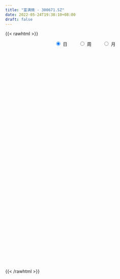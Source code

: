 ```yaml
---
title: "富满微 - 300671.SZ"
date: 2022-05-24T19:38:10+08:00
draft: false
---
```

{{< rawhtml >}}
    <div style="text-align: center">
        <label style="padding: 1rem;"><input style="margin-right: .5rem" type="radio" name="period" value="D" checked onclick="period_change(this)">日</label>
        <label style="padding: 1rem;"><input style="margin-right: .5rem" type="radio" name="period" value="W" onclick="period_change(this)">周</label>
        <label style="padding: 1rem;"><input style="margin-right: .5rem" type="radio" name="period" value="M" onclick="period_change(this)">月</label>
    </div>
    <div id="chart" style="height: 700px;"></div> 
    <script type="text/javascript">
        const D_v = [162748.54,88431.43,110756.0,66052.65,49906.07,65975.69,85973.98,77199.0,56308.37,51341.17,156625.68,136218.64,78855.13,96746.02,99029.55,114197.96,163174.78,166265.67,118913.48,104244.38,91544.54,114435.46,92104.24,80727.49,139254.72,115789.04,125839.35,94686.72,135607.52,100233.61,95203.35,126841.85,141600.35,81320.36,193167.61,193729.73,293311.76,203438.92,215231.44,190932.11,193001.51,172583.15,231920.98,209030.98,123288.06,137538.94,96238.38,135352.01,189319.02,186888.17,161465.94,181306.97,217729.41,183275.72,167452.44,138887.51,158639.95,196794.21,167782.68,117911.77,161853.89,128955.78,112784.44,96960.57,129554.92,167721.36,231979.27,144391.38,156775.24,118419.56,143128.3,132135.86,144312.37,144355.36,150798.26,124751.66,127889.87,93924.14,83189.98,97559.62,98177.81,112311.37,100460.16,69699.13,58964.08,108990.55,136144.99,104106.34,67839.4,81692.52,69201.54,95441.63,127263.15,79465.5,86245.49,106076.41,78129.83,63368.19,76520.55,75124.1,147361.01,83787.12,207642.85,147539.3,104545.5,91046.06,75659.99,70418.9,107757.43,98743.43,88401.65,104728.19,90067.8,86323.46,82925.56,114206.33,104291.77,90721.92,102540.96,83896.17,103866.27,145430.37,179968.42,110754.0,103083.67,100403.65,64615.49,64915.33,67749.99,221236.64,201891.32,132092.62,233283.12,206839.27,120357.33,119997.44,137397.45,119488.22,106177.37,118949.91,100239.25,169648.69,106204.18,92903.07,65429.94,84095.25,193108.16,148940.12,122222.18,78893.53,51127.26,57793.2,53221.96,80994.11,46140.18,46473.39,43429.25,57599.88,51274.82,61860.95,48489.5,53052.75,48872.88,38438.33,30503.47,39451.48,44750.15,59510.41,56298.5,60537.18,39291.35,34627.57,34729.02,141062.09,74405.17,48024.25,49932.02,42224.84,33310.12,30398.25,40541.54,49324.02,32176.31,29765.35,44802.52,45413.82,74443.41,51362.45,35915.44,44433.92,100423.18,103783.35,59523.0,39099.22,42470.68,32213.78,43347.01,153709.83,180314.26,188034.41,162205.79,153944.13,130248.9,123495.59,186761.34,234245.52,217889.8,187875.25,161452.77,173737.36,204865.73,157114.29,119845.56,102559.36,123463.31,120979.98,146389.22,76157.85,86630.47,79059.28,99778.37,92335.28,82335.42,70968.11,122846.83,137472.82,93151.48,90841.38,94908.96,70933.5,102925.52,101622.09,79658.63,103436.71,102698.61,82708.61,62858.81,54790.28,39577.5,82579.56,123184.33,79385.37,53184.12,48556.01,67120.02,55149.97,98908.92,66583.11,46878.46,79497.88]
const D_histogram = [0.0,0.0073390313,0.0957002778,0.1712695018,0.2261600529,0.2617547001,0.3977791931,0.3381976806,0.2542654571,0.1696570632,0.4253946273,0.7086453079,0.81654031,0.7782907266,0.7086603765,0.7547750449,1.296877104,1.6985604918,1.8711557588,1.7362408717,1.5610331279,1.4657529269,1.2607650699,0.9023512307,0.8722998346,0.7687636617,1.0376588384,0.9332124157,1.2567092762,1.4342169988,1.4980747898,2.2337946088,3.1491308547,4.8870600416,5.4441655873,6.1085210602,6.3861073776,5.9920307652,6.5949784848,6.2567043587,4.8597124959,3.7585695739,1.6399136634,0.4445924548,-0.3503074697,-1.160002018,-1.7194527939,-1.8348150046,-1.8364621125,-1.4804887103,-0.9424555001,-0.3495524577,-0.7161890476,-2.2460497247,-2.7163862507,-3.2250515108,-3.4142091912,-4.5928382783,-4.9747570055,-5.2905464183,-5.6249813823,-5.5616739898,-5.5492275613,-5.3652114585,-4.9919429306,-5.1636517617,-4.1079550519,-3.2855496138,-2.549901726,-2.1815434702,-1.7871461152,-1.671274665,-1.4591032548,-0.9065520159,-0.5032376398,-0.5989161534,-0.9614061146,-1.1629717975,-1.3538408217,-1.626384126,-1.7042961984,-1.2623225438,-0.7438919015,-0.5495509258,-0.4753807759,0.0439688388,-0.2539229302,-0.237366715,-0.1740190025,-0.3880395331,-0.4070646337,-0.0115748963,0.2624490666,0.444739495,0.1677612252,0.2973558261,0.1280319262,0.2241070692,0.268469167,0.0777318121,-0.7470411487,-0.9829661834,-1.5895295732,-1.9666799947,-2.0066686931,-1.8516354368,-1.6714468346,-1.4587913853,-1.1793642004,-0.752621309,-0.4954297473,-0.4659911015,-0.5612775829,-0.5491373826,-0.5130832216,-0.4219175466,-0.1532458356,0.1618941522,0.2282561621,0.2399890523,0.4760573192,0.8309782383,1.2175580063,1.3922569556,1.2999301318,1.0567919103,0.9477215013,0.8215788334,0.7577605674,1.2190004667,1.5465047019,1.6163305102,2.103150298,2.0666956447,2.0351442167,1.821801166,1.7829820874,1.5949754284,1.4722054487,1.0417695795,0.505692994,0.6068195345,0.6883862565,0.6625037001,0.5646536076,0.4657432896,0.5087762925,0.5965178489,0.3036332597,-0.0504239285,-0.2212075564,-0.4004026713,-0.4622445523,-0.7263958416,-0.9199675565,-0.8643278755,-0.8831776554,-0.7472419745,-0.6843621957,-0.748142806,-0.6928955194,-0.5567026382,-0.558163763,-0.5009652457,-0.5096885496,-0.3290059875,-0.1972352882,0.0505826975,0.2437969395,0.413800346,0.3877311407,0.2660537128,0.1808441274,-0.6241201405,-1.1218348116,-1.3976852973,-1.611917783,-1.5932973572,-1.4343702004,-1.2136233362,-0.9450659534,-0.6674005622,-0.4927874811,-0.370374283,-0.1247932152,0.0322353578,0.2652164581,0.4927802667,0.6145514756,0.6258537291,0.8843473939,1.0288534495,1.0990140115,1.0832082654,1.014432922,0.9035396544,0.7387308912,1.0206118359,1.5845116893,1.9154793296,2.2114746767,2.2065315662,2.1690165677,2.0213170887,1.9710649915,2.5109958306,2.5769686123,2.7724164746,3.001181556,2.5555294449,2.2286459748,1.3456167498,0.577787463,0.1565844305,-0.4296025215,-0.8105214974,-1.3377188747,-1.6425648032,-1.9574376956,-2.2812402766,-2.281503176,-2.49559864,-2.5932363511,-2.7542705621,-2.3742585736,-1.787701428,-1.3038524186,-1.0337684513,-1.0371056791,-1.0529260221,-1.3407373912,-1.9493627395,-2.4023552638,-2.2116550019,-2.2446788081,-1.9917992351,-1.7005401786,-1.4310795499,-1.1344532974,-0.7297413559,-0.1600495142,0.2263639449,0.4643661706,0.5632652474,0.7325203129,0.7936557433,0.9957993325,1.0871101964,1.1170050843,0.8668908988]
const D_fast = [0.0,0.0091737892,0.121460105,0.2398467046,0.3512772688,0.4523105911,0.6877798824,0.71274779,0.6923819308,0.6501878027,1.0122740236,1.4726860311,1.7847161108,1.941039209,2.048573953,2.2833823827,3.1497037178,3.9760272285,4.6164114352,4.915556766,5.1306073042,5.4017653349,5.5119687454,5.3791427139,5.5671662764,5.6558210189,6.1841309052,6.3129875865,6.950661766,7.4867237383,7.9251002267,9.219268698,10.9218876576,13.8815818549,15.7997287974,17.9912145353,19.8653276971,20.9692587761,23.2209511168,24.4468530804,24.2647893416,24.103288813,22.3946113184,21.3104382235,20.4279614316,19.3282663788,18.3389524044,17.7648864426,17.3041238065,17.2899750312,17.5923943664,18.0979092943,17.5522254425,15.4608523342,14.3114192455,12.9964911077,11.9537811296,9.6269424729,8.0013344943,6.3629084769,4.6222281673,3.2951170624,1.9202566006,0.7629698388,-0.1117473659,-1.5743691375,-1.5456611907,-1.544643156,-1.4464706997,-1.6234983115,-1.6758874853,-1.9778347013,-2.1304391048,-1.8045258699,-1.5270209038,-1.7724284557,-2.3752699456,-2.8675785779,-3.3969078074,-4.0760471433,-4.5800332652,-4.4536402466,-4.1211825796,-4.0642293354,-4.1089043795,-3.578562555,-3.9399350566,-3.9827205202,-3.9628775584,-4.2739079722,-4.3946992312,-4.0021032179,-3.6624669884,-3.3689916862,-3.6040296497,-3.4000960922,-3.5374120106,-3.3853101003,-3.2738307108,-3.4451351126,-4.4566683606,-4.9383349411,-5.9422807243,-6.8111011444,-7.352757016,-7.660632619,-7.8983057254,-8.0503481224,-8.0657619876,-7.8271744235,-7.6938402986,-7.7808994281,-8.0165053054,-8.1416494507,-8.2338660951,-8.2481798068,-8.0178195546,-7.6622060288,-7.5387799784,-7.4670498251,-7.1119672284,-6.5493017498,-5.8583324802,-5.335569292,-5.1029135828,-5.0818538268,-4.9539938604,-4.8747418199,-4.7491199441,-3.9831299281,-3.2689995175,-2.7950910816,-1.7824837193,-1.3022644614,-0.8250298353,-0.5829225945,-0.1759961511,0.0347410469,0.2800224294,0.110028955,-0.2996243819,-0.0467929579,0.2068703283,0.346613697,0.3899270064,0.4074525108,0.5776795868,0.8145506054,0.5975743311,0.2309111608,0.0048256438,-0.274470139,-0.4518731581,-0.8976234077,-1.3211870117,-1.4816292997,-1.7212734933,-1.7721483061,-1.8803590762,-2.1311753881,-2.2491519812,-2.2521347596,-2.3931368252,-2.4611796192,-2.5973250606,-2.4988939954,-2.4164321181,-2.155968458,-1.9018049811,-1.6283514881,-1.5574879082,-1.6126519079,-1.6526504615,-2.6136447645,-3.3918181385,-4.0170899485,-4.63430188,-5.0140057935,-5.2136711868,-5.2963301566,-5.2640392622,-5.1532240115,-5.1018078007,-5.0719881734,-4.8576054093,-4.6925179969,-4.393232782,-4.0424739068,-3.767064829,-3.5992991432,-3.1197186299,-2.717999212,-2.3730851471,-2.1180888268,-1.9332559397,-1.8182642937,-1.7983903342,-1.2613564304,-0.3013286548,0.508508818,1.3573728343,1.9040626153,2.4088017587,2.7664315519,3.2089457026,4.3766254993,5.086840434,5.975392415,6.9544528854,7.1476831356,7.3779611591,6.8313361216,6.2079537005,5.8258967757,5.1323091933,4.5487598431,3.6871327471,2.9716456178,2.1674133015,1.2733006514,0.702661958,-0.135333166,-0.881279965,-1.7308818164,-1.9444344713,-1.8048026828,-1.646916778,-1.6352749235,-1.8978885711,-2.1769404196,-2.7999361365,-3.8959021696,-4.9494835099,-5.3116969985,-5.9058905068,-6.1509607425,-6.2848367307,-6.3731459895,-6.3601330613,-6.1378564587,-5.6081769956,-5.1651725503,-4.8110787819,-4.5713633933,-4.2189782496,-3.9594288834,-3.5083354611,-3.145247048,-2.8361008891,-2.8694923499]
const D_slow = [0.0,0.0018347578,0.0257598273,0.0685772027,0.125117216,0.190555891,0.2900006893,0.3745501094,0.4381164737,0.4805307395,0.5868793963,0.7640407233,0.9681758008,1.1627484824,1.3399135765,1.5286073378,1.8528266138,2.2774667367,2.7452556764,3.1793158943,3.5695741763,3.936012408,4.2512036755,4.4767914832,4.6948664418,4.8870573572,5.1464720668,5.3797751708,5.6939524898,6.0525067395,6.4270254369,6.9854740892,7.7727568028,8.9945218132,10.3555632101,11.8826934751,13.4792203195,14.9772280108,16.625972632,18.1901487217,19.4050768457,20.3447192392,20.754697655,20.8658457687,20.7782689013,20.4882683968,20.0584051983,19.5997014472,19.140585919,18.7704637415,18.5348498664,18.447461752,18.2684144901,17.7069020589,17.0278054963,16.2215426186,15.3679903208,14.2197807512,12.9760914998,11.6534548952,10.2472095497,8.8567910522,7.4694841619,6.1281812973,4.8801955646,3.5892826242,2.5622938612,1.7409064578,1.1034310263,0.5580451587,0.1112586299,-0.3065600363,-0.67133585,-0.897973854,-1.0237832639,-1.1735123023,-1.4138638309,-1.7046067803,-2.0430669857,-2.4496630173,-2.8757370668,-3.1913177028,-3.3772906782,-3.5146784096,-3.6335236036,-3.6225313939,-3.6860121264,-3.7453538052,-3.7888585558,-3.8858684391,-3.9876345975,-3.9905283216,-3.924916055,-3.8137311812,-3.7717908749,-3.6974519184,-3.6654439368,-3.6094171695,-3.5422998778,-3.5228669247,-3.7096272119,-3.9553687578,-4.3527511511,-4.8444211497,-5.346088323,-5.8089971822,-6.2268588908,-6.5915567372,-6.8863977873,-7.0745531145,-7.1984105513,-7.3149083267,-7.4552277224,-7.5925120681,-7.7207828735,-7.8262622601,-7.864573719,-7.824100181,-7.7670361405,-7.7070388774,-7.5880245476,-7.380279988,-7.0758904865,-6.7278262476,-6.4028437146,-6.138645737,-5.9017153617,-5.6963206533,-5.5068805115,-5.2021303948,-4.8155042193,-4.4114215918,-3.8856340173,-3.3689601061,-2.8601740519,-2.4047237604,-1.9589782386,-1.5602343815,-1.1921830193,-0.9317406244,-0.8053173759,-0.6536124923,-0.4815159282,-0.3158900032,-0.1747266013,-0.0582907788,0.0689032943,0.2180327565,0.2939410714,0.2813350893,0.2260332002,0.1259325324,0.0103713943,-0.1712275661,-0.4012194552,-0.6173014241,-0.838095838,-1.0249063316,-1.1959968805,-1.383032582,-1.5562564619,-1.6954321214,-1.8349730622,-1.9602143736,-2.087636511,-2.1698880079,-2.2191968299,-2.2065511555,-2.1456019206,-2.0421518341,-1.9452190489,-1.8787056207,-1.8334945889,-1.989524624,-2.2699833269,-2.6194046512,-3.022384097,-3.4207084363,-3.7793009864,-4.0827068204,-4.3189733088,-4.4858234493,-4.6090203196,-4.7016138904,-4.7328121941,-4.7247533547,-4.6584492402,-4.5352541735,-4.3816163046,-4.2251528723,-4.0040660238,-3.7468526614,-3.4720991586,-3.2012970922,-2.9476888617,-2.7218039481,-2.5371212253,-2.2819682663,-1.885840344,-1.4069705116,-0.8541018425,-0.3024689509,0.239785191,0.7451144632,1.2378807111,1.8656296687,2.5098718218,3.2029759404,3.9532713294,4.5921536906,5.1493151843,5.4857193718,5.6301662375,5.6693123452,5.5619117148,5.3592813405,5.0248516218,4.614210421,4.1248509971,3.554540928,2.984165134,2.360265474,1.7119563862,1.0233887457,0.4298241023,-0.0171012547,-0.3430643594,-0.6015064722,-0.860782892,-1.1240143975,-1.4591987453,-1.9465394302,-2.5471282461,-3.1000419966,-3.6612116986,-4.1591615074,-4.5842965521,-4.9420664396,-5.2256797639,-5.4081151029,-5.4481274814,-5.3915364952,-5.2754449525,-5.1346286407,-4.9514985625,-4.7530846266,-4.5041347935,-4.2323572444,-3.9531059734,-3.7363832487]
const D_data = [['2021-05-13', 46.0022, 47.9266, 45.8412, 50.9858],['2021-05-14', 48.793, 48.0416, 47.0219, 49.4217],['2021-05-17', 48.4786, 49.3604, 48.4786, 51.2771],['2021-05-18', 49.2913, 49.759, 48.494, 50.9704],['2021-05-19', 50.4031, 50.0274, 49.1073, 50.5257],['2021-05-20', 49.759, 50.2497, 49.069, 51.5915],['2021-05-21', 51.0471, 52.2738, 50.7404, 53.3472],['2021-05-24', 53.2169, 50.3724, 49.069, 53.6769],['2021-05-25', 51.0241, 49.9737, 49.575, 51.5991],['2021-05-26', 50.5104, 49.7437, 48.2026, 50.5104],['2021-05-27', 49.8, 54.79, 49.75, 56.58],['2021-05-28', 54.06, 57.15, 53.08, 58.48],['2021-05-31', 57.14, 56.75, 56.16, 57.79],['2021-06-01', 56.81, 55.9, 55.08, 59.15],['2021-06-02', 54.99, 55.99, 53.05, 56.5],['2021-06-03', 55.98, 58.17, 54.35, 59.9],['2021-06-04', 58.28, 67.05, 58.12, 67.9],['2021-06-07', 70.0, 69.35, 68.16, 72.8],['2021-06-08', 69.39, 69.83, 67.1, 71.02],['2021-06-09', 69.78, 67.95, 66.7, 70.56],['2021-06-10', 68.01, 68.41, 66.89, 69.17],['2021-06-11', 69.07, 70.43, 67.48, 72.68],['2021-06-15', 71.8, 69.92, 69.0, 73.88],['2021-06-16', 69.34, 67.96, 67.08, 71.72],['2021-06-17', 66.67, 72.39, 66.67, 74.27],['2021-06-18', 71.94, 72.45, 68.77, 72.48],['2021-06-21', 70.91, 79.01, 70.91, 81.83],['2021-06-22', 79.21, 76.32, 75.55, 80.03],['2021-06-23', 76.6, 83.95, 75.6, 85.5],['2021-06-24', 82.5, 85.4, 80.41, 86.0],['2021-06-25', 85.4, 86.7, 83.01, 89.88],['2021-06-28', 86.0, 99.75, 85.6, 103.98],['2021-06-29', 100.0, 109.7, 98.51, 111.44],['2021-06-30', 123.0, 131.64, 118.5, 131.64],['2021-07-01', 138.0, 128.6, 115.0, 145.91],['2021-07-02', 130.58, 139.49, 125.5, 145.9],['2021-07-05', 145.41, 144.03, 127.96, 152.8],['2021-07-06', 140.74, 142.3, 136.55, 149.42],['2021-07-07', 138.33, 162.68, 135.0, 166.3],['2021-07-08', 160.51, 159.25, 157.6, 168.0],['2021-07-09', 159.29, 148.42, 143.95, 161.0],['2021-07-12', 150.6, 151.65, 143.01, 155.0],['2021-07-13', 148.0, 135.26, 133.12, 149.84],['2021-07-14', 137.9, 141.65, 135.5, 148.0],['2021-07-15', 138.01, 144.28, 136.66, 146.6],['2021-07-16', 142.46, 142.08, 140.0, 149.97],['2021-07-19', 137.06, 143.24, 136.44, 146.5],['2021-07-20', 142.66, 148.38, 139.5, 149.68],['2021-07-21', 148.0, 150.78, 146.33, 160.12],['2021-07-22', 149.0, 157.6, 143.99, 160.0],['2021-07-23', 155.1, 164.0, 153.1, 169.93],['2021-07-26', 161.01, 169.88, 157.03, 173.97],['2021-07-27', 168.81, 160.66, 157.5, 178.85],['2021-07-28', 155.0, 142.31, 136.0, 157.78],['2021-07-29', 147.5, 150.65, 145.05, 154.75],['2021-07-30', 151.64, 147.5, 146.5, 158.58],['2021-08-02', 144.01, 149.2, 136.88, 150.22],['2021-08-03', 149.0, 131.98, 129.4, 149.0],['2021-08-04', 132.02, 135.83, 132.02, 138.88],['2021-08-05', 134.1, 132.4, 132.25, 139.2],['2021-08-06', 134.51, 127.58, 123.55, 136.79],['2021-08-09', 125.99, 128.7, 123.05, 130.7],['2021-08-10', 129.02, 124.97, 121.0, 129.68],['2021-08-11', 124.28, 124.24, 120.86, 125.77],['2021-08-12', 124.25, 124.75, 123.63, 129.68],['2021-08-13', 118.41, 114.99, 114.0, 120.0],['2021-08-16', 116.3, 129.49, 115.6, 131.99],['2021-08-17', 132.02, 129.0, 126.93, 135.13],['2021-08-18', 130.31, 130.0, 125.84, 135.51],['2021-08-19', 128.17, 126.61, 122.59, 130.2],['2021-08-20', 126.95, 127.46, 126.32, 134.5],['2021-08-23', 126.02, 123.95, 123.58, 129.0],['2021-08-24', 123.16, 124.72, 120.22, 129.88],['2021-08-25', 125.14, 130.0, 125.14, 132.5],['2021-08-26', 132.01, 130.02, 126.12, 133.58],['2021-08-27', 127.72, 124.0, 123.29, 127.74],['2021-08-30', 124.02, 118.6, 117.1, 127.48],['2021-08-31', 116.88, 118.01, 115.1, 119.7],['2021-09-01', 119.91, 115.8, 113.2, 119.99],['2021-09-02', 116.0, 112.0, 111.41, 116.54],['2021-09-03', 111.04, 111.77, 108.6, 114.73],['2021-09-06', 111.0, 117.65, 109.01, 118.1],['2021-09-07', 117.0, 119.94, 114.88, 120.76],['2021-09-08', 121.0, 116.8, 116.68, 121.0],['2021-09-09', 116.1, 115.1, 113.7, 118.45],['2021-09-10', 115.02, 121.6, 113.61, 122.6],['2021-09-13', 120.65, 111.35, 109.76, 120.8],['2021-09-14', 111.34, 113.8, 111.01, 116.97],['2021-09-15', 113.01, 113.9, 111.74, 116.8],['2021-09-16', 114.91, 109.24, 108.5, 115.3],['2021-09-17', 110.0, 110.17, 106.18, 112.52],['2021-09-22', 108.9, 115.65, 108.0, 117.4],['2021-09-23', 116.75, 115.48, 113.81, 123.99],['2021-09-24', 115.55, 115.3, 111.5, 117.33],['2021-09-27', 116.23, 108.99, 108.85, 117.0],['2021-09-28', 109.28, 113.34, 109.0, 116.7],['2021-09-29', 112.0, 109.13, 108.58, 113.0],['2021-09-30', 109.25, 111.88, 108.06, 112.93],['2021-10-08', 113.88, 111.3, 110.03, 115.85],['2021-10-11', 111.0, 107.59, 105.51, 112.47],['2021-10-12', 106.22, 96.1, 94.34, 108.48],['2021-10-13', 95.5, 99.36, 93.69, 99.74],['2021-10-14', 87.88, 90.8, 84.68, 91.98],['2021-10-15', 89.51, 88.92, 88.5, 92.43],['2021-10-18', 88.01, 89.69, 86.6, 89.83],['2021-10-19', 90.98, 90.1, 87.88, 92.0],['2021-10-20', 90.6, 89.05, 88.95, 91.47],['2021-10-21', 90.2, 88.35, 88.12, 90.8],['2021-10-22', 90.26, 88.5, 88.35, 90.88],['2021-10-25', 89.81, 90.49, 87.5, 91.47],['2021-10-26', 90.0, 88.7, 88.5, 90.8],['2021-10-27', 85.19, 85.2, 84.0, 87.43],['2021-10-28', 85.19, 81.99, 81.5, 86.33],['2021-10-29', 82.62, 81.59, 81.1, 84.39],['2021-11-01', 81.61, 80.5, 79.44, 82.25],['2021-11-02', 81.0, 80.05, 78.9, 84.23],['2021-11-03', 81.07, 81.9, 80.25, 83.49],['2021-11-04', 83.25, 82.95, 82.02, 83.89],['2021-11-05', 84.38, 79.91, 79.85, 84.8],['2021-11-08', 77.93, 78.52, 76.7, 78.91],['2021-11-09', 78.37, 81.2, 77.52, 82.41],['2021-11-10', 80.68, 83.75, 80.49, 85.62],['2021-11-11', 83.27, 85.95, 81.91, 87.61],['2021-11-12', 85.0, 84.88, 84.29, 86.77],['2021-11-15', 84.84, 81.9, 81.88, 85.59],['2021-11-16', 81.99, 79.15, 79.02, 82.8],['2021-11-17', 79.81, 79.82, 78.78, 80.3],['2021-11-18', 79.81, 78.85, 78.08, 80.56],['2021-11-19', 79.36, 78.95, 77.51, 79.66],['2021-11-22', 78.98, 86.64, 78.6, 86.99],['2021-11-23', 86.0, 87.5, 85.3, 90.99],['2021-11-24', 87.21, 85.96, 85.65, 89.79],['2021-11-25', 85.95, 93.6, 85.25, 94.95],['2021-11-26', 91.58, 89.42, 88.58, 93.22],['2021-11-29', 86.8, 90.5, 86.57, 91.7],['2021-11-30', 91.43, 88.73, 88.19, 91.99],['2021-12-01', 87.76, 91.37, 87.51, 93.36],['2021-12-02', 90.7, 89.99, 89.68, 93.48],['2021-12-03', 90.3, 91.0, 89.11, 91.88],['2021-12-06', 91.3, 86.5, 86.03, 91.48],['2021-12-07', 86.5, 83.05, 81.91, 87.32],['2021-12-08', 83.55, 90.2, 83.55, 90.35],['2021-12-09', 90.0, 90.89, 89.22, 91.84],['2021-12-10', 90.75, 90.18, 87.8, 91.19],['2021-12-13', 90.18, 89.4, 88.7, 90.48],['2021-12-14', 89.5, 89.25, 87.58, 90.69],['2021-12-15', 90.58, 91.27, 90.52, 96.86],['2021-12-16', 91.0, 92.65, 90.89, 95.4],['2021-12-17', 92.0, 87.72, 87.41, 92.44],['2021-12-20', 86.82, 85.34, 83.83, 87.81],['2021-12-21', 85.02, 86.14, 84.21, 86.41],['2021-12-22', 86.88, 84.86, 84.81, 87.5],['2021-12-23', 85.0, 85.34, 83.11, 85.72],['2021-12-24', 85.34, 81.43, 81.2, 86.48],['2021-12-27', 80.09, 80.37, 79.9, 82.2],['2021-12-28', 81.38, 82.33, 80.4, 82.55],['2021-12-29', 82.11, 80.69, 80.51, 82.29],['2021-12-30', 80.8, 82.16, 80.8, 83.44],['2021-12-31', 82.82, 81.05, 80.78, 82.82],['2022-01-04', 81.05, 78.7, 78.51, 81.67],['2022-01-05', 78.3, 79.38, 77.18, 80.0],['2022-01-06', 78.56, 80.18, 77.6, 80.8],['2022-01-07', 79.81, 78.12, 77.8, 80.6],['2022-01-10', 77.8, 78.31, 76.25, 78.99],['2022-01-11', 78.06, 76.92, 76.82, 78.7],['2022-01-12', 77.7, 79.12, 77.61, 79.6],['2022-01-13', 79.42, 78.83, 77.96, 81.0],['2022-01-14', 78.22, 80.94, 78.21, 81.92],['2022-01-17', 80.18, 81.26, 79.48, 81.8],['2022-01-18', 81.0, 81.92, 80.38, 83.44],['2022-01-19', 81.12, 79.89, 79.5, 81.15],['2022-01-20', 79.43, 78.28, 77.91, 80.59],['2022-01-21', 77.91, 78.09, 77.01, 79.39],['2022-01-24', 77.0, 66.2, 62.53, 79.61],['2022-01-25', 66.46, 65.51, 65.5, 67.53],['2022-01-26', 65.57, 64.83, 64.81, 66.81],['2022-01-27', 65.0, 62.66, 62.66, 65.49],['2022-01-28', 63.21, 63.3, 62.03, 64.86],['2022-02-07', 64.5, 63.81, 63.38, 66.0],['2022-02-08', 63.12, 63.99, 62.34, 64.11],['2022-02-09', 63.99, 64.45, 62.58, 64.55],['2022-02-10', 64.98, 64.77, 63.5, 65.75],['2022-02-11', 63.99, 63.59, 63.52, 64.6],['2022-02-14', 63.09, 62.73, 62.22, 64.41],['2022-02-15', 63.3, 64.4, 62.89, 64.46],['2022-02-16', 65.95, 63.67, 63.35, 65.95],['2022-02-17', 63.32, 65.13, 63.11, 67.66],['2022-02-18', 64.85, 65.96, 64.71, 66.66],['2022-02-21', 65.51, 65.39, 64.87, 66.12],['2022-02-22', 64.71, 64.25, 63.12, 65.49],['2022-02-23', 64.64, 68.1, 64.4, 68.71],['2022-02-24', 67.44, 67.98, 66.28, 69.51],['2022-02-25', 69.18, 67.97, 67.78, 69.8],['2022-02-28', 67.2, 67.44, 67.02, 68.38],['2022-03-01', 67.8, 66.95, 66.4, 68.05],['2022-03-02', 66.3, 66.3, 65.5, 66.65],['2022-03-03', 66.78, 65.16, 65.16, 67.48],['2022-03-04', 65.27, 71.44, 64.86, 74.8],['2022-03-07', 71.29, 78.02, 71.0, 78.31],['2022-03-08', 78.1, 78.7, 76.78, 83.1],['2022-03-09', 78.46, 81.46, 76.96, 82.19],['2022-03-10', 83.5, 80.17, 79.0, 84.49],['2022-03-11', 79.55, 81.4, 79.01, 84.27],['2022-03-14', 79.49, 81.27, 76.6, 83.92],['2022-03-15', 80.5, 83.7, 78.11, 86.88],['2022-03-16', 85.86, 94.45, 82.96, 96.06],['2022-03-17', 94.03, 92.51, 91.48, 98.0],['2022-03-18', 91.0, 97.4, 90.6, 98.66],['2022-03-21', 97.81, 101.8, 94.57, 103.88],['2022-03-22', 100.81, 95.6, 95.6, 105.57],['2022-03-23', 95.0, 97.61, 91.12, 98.03],['2022-03-24', 96.12, 89.55, 89.18, 97.54],['2022-03-25', 89.87, 88.08, 87.8, 91.48],['2022-03-28', 86.87, 90.3, 86.2, 90.68],['2022-03-29', 89.54, 86.19, 85.26, 91.47],['2022-03-30', 87.02, 86.42, 86.09, 89.5],['2022-03-31', 85.36, 82.0, 81.58, 85.87],['2022-04-01', 81.98, 82.02, 81.39, 83.98],['2022-04-06', 82.02, 79.39, 78.45, 82.66],['2022-04-07', 78.99, 76.39, 76.32, 79.66],['2022-04-08', 77.0, 78.2, 76.01, 80.15],['2022-04-11', 76.64, 73.4, 73.09, 78.19],['2022-04-12', 73.29, 72.26, 70.5, 73.92],['2022-04-13', 72.0, 68.81, 68.8, 72.0],['2022-04-14', 69.6, 74.23, 68.6, 75.53],['2022-04-15', 72.0, 77.8, 71.9, 78.85],['2022-04-18', 76.5, 78.15, 76.25, 79.5],['2022-04-19', 76.0, 76.51, 74.69, 77.6],['2022-04-20', 75.73, 72.87, 72.8, 77.46],['2022-04-21', 72.32, 71.68, 71.12, 75.6],['2022-04-22', 71.16, 66.3, 66.05, 72.16],['2022-04-25', 63.7, 58.28, 58.12, 64.87],['2022-04-26', 58.98, 55.28, 54.85, 59.6],['2022-04-27', 53.16, 60.38, 53.16, 60.83],['2022-04-28', 57.95, 55.73, 55.22, 57.96],['2022-04-29', 57.41, 57.65, 55.66, 58.15],['2022-05-05', 57.6, 57.5, 56.8, 58.8],['2022-05-06', 55.25, 56.81, 55.25, 58.38],['2022-05-09', 56.43, 56.93, 56.23, 58.09],['2022-05-10', 55.51, 58.68, 55.51, 59.57],['2022-05-11', 58.5, 62.26, 58.2, 65.0],['2022-05-12', 61.01, 61.81, 61.01, 63.2],['2022-05-13', 62.35, 61.16, 60.9, 62.66],['2022-05-16', 62.0, 60.0, 59.6, 62.26],['2022-05-17', 60.98, 61.41, 59.6, 61.9],['2022-05-18', 61.01, 60.6, 60.5, 62.36],['2022-05-19', 59.24, 63.14, 59.04, 64.11],['2022-05-20', 63.15, 62.76, 61.7, 63.48],['2022-05-23', 62.76, 62.62, 61.77, 63.3],['2022-05-24', 62.31, 58.76, 58.7, 63.08]]
const W_v = [1412.41,527997.89,466275.91,388621.21,213787.06,240234.08,556957.21,475158.7899999999,538322.41,252420.05,458466.8,331428.29,274339.94,143237.36,154366.43,308470.4,320884.53,325984.85,265731.29,180028.63,162343.84,147575.19,91078.39,103743.36,74491.69,63268.35,54301.87,54585.3,42351.74,63800.94,30003.89,16345.45,135131.16,97824.51,86050.36,73889.84,126898.54,98771.15,267424.36,216960.23,212507.09,78104.95,94459.34,71636.34,103294.99,74069.21,63252.96,117468.67,197923.33,184760.99,257500.49,308569.55,231015.46,313343.29,133071.67,124582.43,104135.7,87126.17,69085.95,90587.64,67382.38,75976.18,76104.74,135443.09,259014.87,243842.7,209114.6,199412.57,225865.73,147088.01,121421.3,124196.93,80418.05,69250.67,115804.13,48154.04,124703.05,80377.97,141515.3,114410.9,193802.54,329431.22,257037.34,450931.97,311098.67,152758.17,154394.85,175845.37,118341.67,82177.94,131131.93,36596.92,111862.64,76889.37,366022.84,877373.27,548701.38,700699.2500000001,436815.77,473972.0,346234.92,265143.76,512418.71,558535.96,710667.77,420667.5499999999,257724.78,532589.77,358111.76,540806.3099999999,384320.71,385143.85,328188.4,20653.4,104021.02,115283.34,101176.9,128539.04,85888.72,138225.31,103219.34,98763.76,158169.2,217993.35,275262.73,244683.72,146271.44,355809.77,567885.08,546312.26,657556.22,683510.98,911197.77,657335.08,428022.84,325541.84,356181.17,263384.92,316080.62,423556.16,366714.0000000001,261206.44,188996.42,255037.95,310378.22,602900.9300000001,393135.02,544784.91,279883.61,311106.0,293603.77,643503.54,656992.3199999999,579852.6,386572.36,335849.24,381735.23,534069.34,475229.1100000001,436388.1200000001,437525.09,399984.15,224291.99,194492.06,91693.79,34269.8,317126.71,310553.18,290644.1,459526.84,739639.9199999999,520555.84,408283.27,408026.13,276279.39,227068.96,292284.78,276589.11,364267.86,368243.46,555231.72,414173.15,290011.71,110108.27,97825.94,186751.1,169023.99,176489.02,197021.96,127369.94,295530.44,430452.87,424922.36,359652.22,415475.6899999999,194865.78,484864.38,378664.39,477692.86,552003.4400000001,595403.53,427875.49,551570.5499999999,736659.8999999999,1095915.7400000002,874362.1099999999,769263.52,888652.05,802982.5,635977.0700000001,794693.75,696353.51,500741.42,450425.29,458984.79,302170.28,333819.92,76520.55,661454.3799999999,449427.8799999999,468264.53,494686.54,623915.23,400768.13,995342.9700000001,603417.8100000001,587945.1,613795.6499999999,322030.06,244917.52,212276.08,212653.84,225483.62,355648.37,185750.24,245787.55,344078.89,310840.52,814747.4900000001,950267.5,817015.71,569549.72,265468.12,505958.46,452760.84,470124.65,117649.09,377910.88,336318.03,126376.34]
const W_histogram = [0.0,0.0433385755,0.2215557435,0.1924290079,0.1088683406,0.1131100568,0.331614533,0.4481854286,0.5929832172,0.6084870188,0.7864438782,0.8181405423,0.7546442319,0.5820627999,0.5389548761,0.506388131,0.5739382431,0.6382339846,0.5453805799,0.4118284458,0.2623203461,0.1624771475,-0.0069214602,-0.1005772714,-0.2377359205,-0.412598263,-0.587009514,-0.6996285861,-0.921198276,-1.039367211,-1.09779447,-1.040517154,-0.7589656566,-0.4704500999,-0.2807495662,-0.2395210417,0.0418457447,0.2579260131,0.4634563906,0.6190880214,0.6657300891,0.6082841168,0.4627614773,0.2965727996,0.1572673272,-0.1434812451,-0.2458803108,-0.2595491815,-0.3743400194,-0.2926745877,-0.2050070049,-0.0604549909,0.0721826691,0.0307291698,-0.0321077312,-0.0345254391,-0.1632688204,-0.2520249505,-0.3550162716,-0.4851831159,-0.6543011815,-0.7034146185,-0.7812599153,-0.9221469435,-0.8846123821,-0.8673133657,-0.7515358055,-0.6928854215,-0.5267023807,-0.4899908543,-0.4794542355,-0.4201996397,-0.3726802289,-0.3165441618,-0.2670118666,-0.1844673052,-0.1051958706,-0.0499904349,0.0029989683,-0.062674111,0.0386603818,0.1869157376,0.2942367306,0.5266723236,0.579497259,0.6188935868,0.6082343562,0.6187061784,0.5372192118,0.4784566079,0.3894423413,0.2994322424,0.2182138155,0.1707337815,0.3079716164,0.7179765673,0.4958886783,0.3045139557,0.2317553595,0.1387773378,0.0513792026,-0.061816661,0.0106087774,0.0272381226,0.0906566676,-0.0173131711,-0.0826701004,0.0011951459,0.0337664947,0.122922392,0.2230176462,0.2586477486,0.1491536189,0.0524477456,0.0098058219,-0.0622967411,-0.1186104039,-0.1755071501,-0.2205798863,-0.2353117551,-0.2478230353,-0.260663787,-0.1745794188,-0.070236254,0.0304517825,0.0961042934,0.1596214616,0.2009780928,0.1441131213,0.3630098373,0.6543715784,0.9885809328,1.3088326747,1.1024615878,0.959394878,0.6866439362,0.352681516,-0.0078388583,-0.2638268791,-0.3194175244,-0.304964453,-0.4296690662,-0.443257299,-0.3492672042,-0.2736922999,-0.226699294,-0.3683717283,-0.2510997941,-0.2868280956,-0.2794149401,-0.1987199315,-0.0856537678,0.2342591188,0.4042565485,0.339815806,0.4955574541,0.6904752665,1.2744188571,1.5108884138,1.8762955259,2.1875268399,1.9238717916,1.5950690388,1.2869864581,0.8715310233,0.6311967489,0.2847601625,-0.3949560922,-0.8316188513,-0.8249836648,-0.5497250952,-0.4563983583,-0.5426093322,-0.6798120069,-0.9346708506,-1.0902308278,-1.1538247681,-1.1078256702,-1.1353993771,-1.1228630593,-0.8714098536,-1.2471517926,-1.6147548106,-1.667094404,-1.4932661415,-1.3115860807,-1.0796546485,-0.9365073557,-0.8548627836,-0.7304271245,-0.2919293436,0.3186572437,0.7822286129,1.4837679476,1.7805583773,1.5946194915,2.0159499234,2.4369779336,2.8712896177,3.6052228446,4.0641708572,4.2306495615,4.9759346028,8.4931267716,10.7449193127,11.0865556252,11.991252556,10.722234132,7.9146025274,4.739523173,3.0890459171,1.4570245202,-0.6408776089,-1.5115309055,-2.9206457732,-3.5299125368,-4.1435068748,-4.536961968,-6.1526968983,-7.0343745179,-7.8078841143,-8.1214853089,-7.6874873623,-7.4857508437,-6.3764954232,-5.3093794471,-4.4656768845,-3.9007165916,-3.7756138356,-3.5469955745,-3.4201310697,-2.9889475575,-2.7446598771,-3.3860481181,-3.5788503778,-3.3394829573,-2.8571509913,-2.1481323796,-0.9151262308,0.9692133823,1.5449437149,1.4748067121,1.1431194575,0.880536176,-0.0353520129,-1.1307457725,-1.7802346426,-1.7809204966,-1.5463527335,-1.5304834572]
const W_fast = [0.0,0.0541732194,0.2877793232,0.3067598396,0.2504162575,0.2829354879,0.5843435973,0.81296085,1.1060044429,1.2736299992,1.6481978283,1.8844296279,2.0095943754,1.9825286434,2.0741594387,2.1681897263,2.3792243991,2.6030786368,2.6465703771,2.6159753545,2.5320473413,2.4728234296,2.3016944568,2.1828943277,1.9863016986,1.7082897903,1.3871261608,1.0995999422,0.6477306832,0.2697199455,-0.063155931,-0.2660079034,-0.1741978203,-0.0032947885,0.1162183537,0.0975666177,0.3893948403,0.669956612,0.9913510871,1.3017547233,1.5148293132,1.6094543701,1.5796221,1.4875766222,1.3875879815,1.050969098,0.8870999546,0.8085437885,0.6001679458,0.6086647306,0.6450805622,0.7745188284,0.9252021557,0.8914309489,0.820567115,0.8095180473,0.639957461,0.4881950932,0.2964497043,0.044987081,-0.2877062801,-0.5126733717,-0.7858336473,-1.1572574113,-1.3408759454,-1.5404052705,-1.6125116617,-1.727082633,-1.6925751874,-1.7783613745,-1.8876883146,-1.9334836288,-1.9791342752,-2.0021342485,-2.01935492,-1.9829271849,-1.9299547179,-1.8872468909,-1.8335077456,-1.9148493527,-1.8038497644,-1.6088654743,-1.4279852986,-1.0638816247,-0.8661823746,-0.6720626501,-0.5306632916,-0.3655149248,-0.3126970884,-0.2518455404,-0.2434992216,-0.25865126,-0.285316233,-0.2901128217,-0.0758820826,0.5136170101,0.4155012907,0.300255057,0.2854353006,0.2271516135,0.1525982789,0.0239482501,0.0990258827,0.1224647587,0.2085474705,0.0962493391,0.0102248847,0.0943889174,0.1354018899,0.2552883853,0.411138051,0.5114300906,0.4392243655,0.3556304287,0.3154399604,0.2277632122,0.1417969484,0.0410234147,-0.0591942931,-0.1327541008,-0.2072211398,-0.2852278382,-0.2427883246,-0.1560042234,-0.0477032413,0.041975343,0.1453978765,0.236999031,0.2161623397,0.5258115151,0.9807661508,1.5621207384,2.209580649,2.278824959,2.3756069688,2.274517011,2.0287249698,1.666244881,1.3443001403,1.208855114,1.1470670721,0.9149451924,0.7905426348,0.7972159286,0.8043677579,0.7946859403,0.560920574,0.6154175596,0.5079822342,0.4455416547,0.4765566804,0.5682094022,0.9466870685,1.2177486354,1.2382618443,1.517892856,1.885429485,2.7879777899,3.40216945,4.2366504435,5.0947634676,5.3120763672,5.382040874,5.3957049079,5.198132229,5.1155971417,4.8403505959,4.0618953183,3.4173278464,3.2177171166,3.3555444124,3.3347715597,3.1129082528,2.8057525764,2.3172260199,1.8891083359,1.5370582035,1.3061008838,0.9946773327,0.7264978857,0.760098628,0.0725687408,-0.6987229798,-1.1678361742,-1.3673244471,-1.5135409065,-1.5515231364,-1.6425026825,-1.7745738063,-1.8327449283,-1.4672294834,-0.7769785851,-0.1178500627,0.9546312589,1.6965612829,1.90927727,2.8345951828,3.8648676764,5.0170017649,6.652240703,8.1272314299,9.3513725245,11.3406412165,16.9811150782,21.9191374475,25.0324126663,28.9349227361,30.3464628451,29.5174818724,27.5272833112,26.6490675346,25.3813022677,23.1231807364,21.8746447135,19.7353684025,18.2436235047,16.5941524479,15.0664568627,11.9125477078,9.2722764587,6.5467958339,4.202823312,2.7149494181,1.0452482257,0.5603797905,0.3001509048,0.0274342462,-0.3827846088,-1.2015853116,-1.8597159442,-2.5878842068,-2.903937584,-3.3458148729,-4.8337151434,-5.9212299975,-6.5167333164,-6.7486890981,-6.5767035813,-5.5724789903,-3.4458360317,-2.4838697702,-2.1853050951,-2.2312124853,-2.2736617228,-3.1983879149,-4.5764681176,-5.6710156484,-6.1169316266,-6.2689520468,-6.6357036348]
const W_slow = [0.0,0.0108346439,0.0662235797,0.1143308317,0.1415479169,0.1698254311,0.2527290643,0.3647754215,0.5130212258,0.6651429804,0.86175395,1.0662890856,1.2549501436,1.4004658435,1.5352045626,1.6618015953,1.8052861561,1.9648446522,2.1011897972,2.2041469087,2.2697269952,2.3103462821,2.308615917,2.2834715992,2.224037619,2.1208880533,1.9741356748,1.7992285283,1.5689289593,1.3090871565,1.034638539,0.7745092505,0.5847678364,0.4671553114,0.3969679198,0.3370876594,0.3475490956,0.4120305989,0.5278946965,0.6826667019,0.8490992242,1.0011702534,1.1168606227,1.1910038226,1.2303206544,1.1944503431,1.1329802654,1.06809297,0.9745079652,0.9013393183,0.850087567,0.8349738193,0.8530194866,0.860701779,0.8526748462,0.8440434865,0.8032262814,0.7402200437,0.6514659758,0.5301701969,0.3665949015,0.1907412468,-0.004573732,-0.2351104678,-0.4562635634,-0.6730919048,-0.8609758562,-1.0341972115,-1.1658728067,-1.2883705203,-1.4082340791,-1.5132839891,-1.6064540463,-1.6855900867,-1.7523430534,-1.7984598797,-1.8247588473,-1.8372564561,-1.836506714,-1.8521752417,-1.8425101463,-1.7957812119,-1.7222220292,-1.5905539483,-1.4456796336,-1.2909562369,-1.1388976478,-0.9842211032,-0.8499163003,-0.7303021483,-0.632941563,-0.5580835024,-0.5035300485,-0.4608466031,-0.383853699,-0.2043595572,-0.0803873876,-0.0042588987,0.0536799412,0.0883742756,0.1012190763,0.085764911,0.0884171054,0.095226636,0.1178908029,0.1135625102,0.0928949851,0.0931937715,0.1016353952,0.1323659932,0.1881204048,0.2527823419,0.2900707467,0.3031826831,0.3056341385,0.2900599533,0.2604073523,0.2165305648,0.1613855932,0.1025576544,0.0406018956,-0.0245640512,-0.0682089059,-0.0857679694,-0.0781550238,-0.0541289504,-0.014223585,0.0360209382,0.0720492185,0.1628016778,0.3263945724,0.5735398056,0.9007479743,1.1763633712,1.4162120908,1.5878730748,1.6760434538,1.6740837392,1.6081270195,1.5282726384,1.4520315251,1.3446142586,1.2337999338,1.1464831328,1.0780600578,1.0213852343,0.9292923022,0.8665173537,0.7948103298,0.7249565948,0.6752766119,0.65386317,0.7124279497,0.8134920868,0.8984460383,1.0223354018,1.1949542185,1.5135589328,1.8912810362,2.3603549177,2.9072366277,3.3882045756,3.7869718353,4.1087184498,4.3266012056,4.4844003928,4.5555904335,4.4568514104,4.2489466976,4.0427007814,3.9052695076,3.791169918,3.655517585,3.4855645833,3.2518968706,2.9793391637,2.6908829716,2.4139265541,2.1300767098,1.849360945,1.6315084816,1.3197205334,0.9160318308,0.4992582298,0.1259416944,-0.2019548258,-0.4718684879,-0.7059953268,-0.9197110227,-1.1023178038,-1.1753001397,-1.0956358288,-0.9000786756,-0.5291366887,-0.0839970944,0.3146577785,0.8186452594,1.4278897428,2.1457121472,3.0470178583,4.0630605727,5.120722963,6.3647066137,8.4879883066,11.1742181348,13.9458570411,16.9436701801,19.6242287131,21.6028793449,22.7877601382,23.5600216175,23.9242777475,23.7640583453,23.3861756189,22.6560141756,21.7735360414,20.7376593227,19.6034188307,18.0652446062,16.3066509767,14.3546799481,12.3243086209,10.4024367803,8.5309990694,6.9368752136,5.6095303519,4.4931111307,3.5179319828,2.5740285239,1.6872796303,0.8322468629,0.0850099735,-0.6011549958,-1.4476670253,-2.3423796197,-3.1772503591,-3.8915381069,-4.4285712018,-4.6573527595,-4.4150494139,-4.0288134852,-3.6601118072,-3.3743319428,-3.1541978988,-3.163035902,-3.4457223451,-3.8907810058,-4.3360111299,-4.7225993133,-5.1052201776]
const W_data = [['2017-07-14', 8.5159, 12.4699, 8.5159, 12.4699],['2017-07-21', 13.7185, 13.149, 13.023, 15.2574],['2017-07-28', 12.6561, 15.5531, 12.5137, 16.4074],['2017-08-04', 15.2683, 13.5378, 13.5323, 15.5312],['2017-08-11', 13.6199, 12.6889, 12.6177, 14.0361],['2017-08-18', 12.6396, 13.6857, 12.6232, 14.4469],['2017-08-25', 13.6911, 17.1851, 13.6911, 18.4447],['2017-09-01', 17.0372, 17.1742, 15.471, 18.5104],['2017-09-08', 16.7634, 18.7185, 16.3034, 20.5476],['2017-09-15', 18.8226, 18.0997, 17.8806, 19.8686],['2017-09-22', 18.0066, 21.3308, 17.8532, 22.207],['2017-09-29', 20.8105, 20.8488, 18.3023, 22.0427],['2017-10-13', 21.3034, 20.3669, 19.8795, 22.1796],['2017-10-20', 20.2629, 19.0854, 18.2804, 20.5093],['2017-10-27', 19.0854, 20.7831, 18.483, 21.1391],['2017-11-03', 20.4874, 21.3582, 19.77, 22.9518],['2017-11-10', 21.8401, 23.3899, 20.9639, 24.8302],['2017-11-17', 23.3899, 24.4633, 23.0942, 27.1468],['2017-11-24', 23.3625, 23.1818, 22.1796, 27.8642],['2017-12-01', 23.2311, 22.7492, 21.5279, 23.9759],['2017-12-08', 22.448, 22.3713, 19.6112, 23.2968],['2017-12-15', 21.9003, 22.8149, 21.8072, 23.965],['2017-12-22', 22.6013, 21.6046, 21.0843, 22.7273],['2017-12-29', 21.3308, 22.1249, 20.5805, 22.6068],['2018-01-05', 21.9058, 21.1391, 20.6353, 22.4535],['2018-01-12', 21.1774, 19.8686, 19.7152, 21.5717],['2018-01-19', 19.8028, 18.8171, 18.1271, 19.9343],['2018-01-26', 18.8664, 18.5652, 18.1544, 19.4414],['2018-02-02', 18.6199, 15.8817, 15.1698, 18.828],['2018-02-09', 15.4874, 15.6736, 14.1019, 16.2651],['2018-02-14', 15.8215, 15.2519, 15.1041, 16.2651],['2018-02-23', 15.4107, 15.9693, 15.4107, 16.1939],['2018-03-02', 16.4239, 19.0745, 16.161, 20.2081],['2018-03-09', 19.0581, 20.2903, 19.0581, 20.5915],['2018-03-16', 20.4381, 20.1095, 19.5016, 21.9003],['2018-03-23', 20.126, 18.7185, 18.3461, 21.3034],['2018-03-30', 18.3133, 22.5739, 18.3133, 22.7163],['2018-04-04', 22.7163, 23.2804, 22.1742, 24.6276],['2018-04-13', 23.0997, 24.6495, 22.2399, 26.2651],['2018-04-20', 24.644, 25.5257, 23.3297, 26.2212],['2018-04-27', 25.6298, 25.3341, 23.4447, 27.6561],['2018-05-04', 25.345, 24.644, 23.4666, 25.6079],['2018-05-11', 24.5509, 23.5706, 23.4666, 25.0164],['2018-05-18', 23.5214, 22.9354, 22.3494, 23.8116],['2018-05-25', 22.9792, 22.7985, 22.7547, 24.8905],['2018-06-01', 22.7547, 19.759, 19.2826, 22.9189],['2018-06-08', 19.9507, 21.161, 19.4414, 21.2377],['2018-06-15', 20.9693, 21.9124, 19.7207, 22.9091],['2018-06-22', 21.0613, 20.1873, 19.5663, 22.8938],['2018-06-29', 20.3023, 22.4261, 19.1676, 22.7711],['2018-07-06', 22.1577, 22.8861, 20.816, 23.5148],['2018-07-13', 22.2344, 24.2432, 21.4754, 24.9562],['2018-07-20', 24.2278, 24.9715, 23.9518, 26.0219],['2018-07-27', 24.6878, 23.2004, 22.4491, 25.9989],['2018-08-03', 23.1314, 22.7711, 22.0811, 23.8981],['2018-08-10', 22.5257, 23.4458, 21.851, 23.5301],['2018-08-17', 23.1928, 21.5444, 21.4754, 23.8291],['2018-08-24', 21.6134, 21.3987, 20.609, 22.012],['2018-08-31', 21.3757, 20.5553, 20.5553, 22.3647],['2018-09-07', 20.5553, 19.3286, 19.1752, 21.253],['2018-09-14', 19.3286, 17.6342, 17.6342, 19.4589],['2018-09-21', 17.2585, 18.0405, 17.2508, 18.5005],['2018-09-28', 17.8642, 16.7525, 16.1928, 18.2399],['2018-10-12', 16.2234, 14.667, 13.7853, 16.4074],['2018-10-19', 15.0197, 15.8478, 13.7853, 16.2771],['2018-10-26', 15.8324, 14.9584, 14.1073, 16.7065],['2018-11-02', 14.6517, 15.7941, 14.0153, 15.8554],['2018-11-09', 15.7174, 14.8357, 14.575, 16.1774],['2018-11-16', 14.9047, 16.1468, 14.6824, 16.3921],['2018-11-23', 16.1544, 14.4907, 14.4907, 16.3001],['2018-11-30', 14.3297, 13.7087, 13.1106, 15.0657],['2018-12-07', 14.322, 13.9387, 13.8313, 14.5674],['2018-12-14', 13.724, 13.54, 13.425, 14.023],['2018-12-21', 13.4173, 13.4173, 13.1796, 13.6396],['2018-12-28', 13.425, 13.1413, 13.1413, 14.1457],['2019-01-04', 13.172, 13.4786, 12.8039, 13.4786],['2019-01-11', 13.4863, 13.5016, 13.31, 14.069],['2019-01-18', 13.517, 13.241, 12.9956, 13.6933],['2019-01-25', 13.264, 13.2256, 13.0416, 14.2377],['2019-02-01', 13.3713, 11.4162, 10.6572, 13.4863],['2019-02-15', 11.4392, 13.333, 11.4392, 13.632],['2019-02-22', 13.333, 14.4294, 13.264, 15.1807],['2019-03-01', 14.4524, 14.552, 14.23, 15.9244],['2019-03-08', 14.7514, 17.1358, 14.575, 18.6232],['2019-03-15', 17.2508, 15.8861, 15.4874, 18.2399],['2019-03-22', 15.8861, 16.2541, 15.3801, 16.5378],['2019-03-29', 15.9551, 16.0241, 15.2191, 16.4841],['2019-04-04', 15.9474, 16.6298, 15.9474, 17.1205],['2019-04-12', 16.6298, 15.6177, 15.3494, 16.7755],['2019-04-19', 15.7404, 15.8171, 15.3724, 16.4381],['2019-04-26', 15.8478, 15.2881, 14.6824, 16.5531],['2019-04-30', 15.1347, 14.9814, 14.7054, 15.6791],['2019-05-10', 14.7054, 14.759, 13.057, 14.874],['2019-05-17', 14.7207, 14.92, 14.2607, 15.5027],['2019-05-24', 15.2727, 17.6112, 14.3527, 17.6112],['2019-05-31', 17.9179, 22.8861, 17.7108, 25.3012],['2019-06-06', 21.3143, 15.9398, 15.6254, 21.621],['2019-06-14', 16.0318, 15.5181, 15.3647, 17.7798],['2019-06-21', 15.8478, 16.5071, 15.4874, 16.9825],['2019-06-28', 16.2924, 15.9628, 15.7404, 17.3505],['2019-07-05', 16.4381, 15.6331, 15.1041, 16.9978],['2019-07-12', 15.7558, 14.7744, 14.092, 15.7634],['2019-07-19', 14.4677, 16.9825, 13.7317, 17.6112],['2019-07-26', 16.6758, 16.5531, 15.2957, 17.4118],['2019-08-02', 16.5531, 17.4195, 16.5531, 18.7766],['2019-08-09', 17.4655, 15.1961, 14.9814, 17.5652],['2019-08-16', 15.3724, 15.2344, 14.4754, 15.9014],['2019-08-23', 15.7097, 17.1358, 15.3494, 18.2399],['2019-08-30', 16.6375, 16.8368, 16.5148, 17.6112],['2019-09-06', 16.6681, 17.9562, 16.1774, 18.7996],['2019-09-12', 18.0789, 18.7689, 17.9562, 19.5663],['2019-09-20', 18.5849, 18.5542, 17.9792, 19.5509],['2019-09-27', 18.5542, 16.7371, 16.4151, 19.3823],['2019-09-30', 16.7525, 16.4611, 16.4611, 16.8981],['2019-10-11', 16.3538, 16.8291, 15.9321, 17.1588],['2019-10-18', 17.0591, 16.1698, 16.0011, 17.2968],['2019-10-25', 16.0164, 15.9858, 15.4644, 16.4381],['2019-11-01', 15.9781, 15.5871, 15.3341, 16.6068],['2019-11-08', 15.6254, 15.3264, 15.2191, 15.9321],['2019-11-15', 15.1041, 15.3801, 14.6594, 16.2388],['2019-11-22', 15.1731, 15.1501, 15.0274, 15.7711],['2019-11-29', 15.1501, 14.874, 14.253, 15.1807],['2019-12-06', 14.9967, 16.1314, 14.8434, 16.2541],['2019-12-13', 16.3384, 16.7678, 15.9781, 17.2585],['2019-12-20', 16.8521, 17.2508, 16.7218, 19.0142],['2019-12-27', 17.1818, 17.3045, 16.4765, 17.7875],['2020-01-03', 17.1588, 17.7262, 16.5225, 17.8872],['2020-01-10', 17.5958, 17.8795, 17.4808, 19.4359],['2020-01-17', 17.3275, 16.7525, 15.0274, 17.7722],['2020-01-23', 16.8675, 20.8697, 16.6298, 21.6977],['2020-02-07', 18.7842, 23.6068, 17.6342, 23.8445],['2020-02-14', 23.3538, 26.5663, 21.2453, 26.5663],['2020-02-21', 29.2267, 29.1961, 26.6813, 32.1479],['2020-02-28', 27.9847, 24.0208, 24.0208, 29.5027],['2020-03-06', 24.1512, 24.8795, 23.1698, 26.0372],['2020-03-13', 23.7678, 23.0011, 21.0843, 24.2202],['2020-03-20', 23.2311, 21.2377, 20.1183, 23.2311],['2020-03-27', 20.4556, 19.3976, 19.0756, 20.8543],['2020-04-03', 18.9376, 19.1599, 17.9485, 19.8193],['2020-04-10', 19.6583, 20.816, 19.3976, 22.9091],['2020-04-17', 20.3943, 21.5444, 20.0953, 22.1347],['2020-04-24', 21.3834, 19.4053, 19.4053, 21.7207],['2020-04-30', 19.4053, 20.2563, 17.0745, 20.425],['2020-05-08', 20.0033, 21.6747, 19.8959, 22.3187],['2020-05-15', 21.9277, 21.8127, 21.0077, 22.2651],['2020-05-22', 22.2421, 21.736, 20.4096, 23.3308],['2020-05-29', 21.782, 19.0142, 18.9759, 21.8664],['2020-06-05', 19.1446, 22.0734, 19.1062, 23.0011],['2020-06-12', 22.1961, 20.2793, 19.6506, 22.5257],['2020-06-19', 19.9343, 20.6243, 19.9266, 21.3373],['2020-06-24', 20.6857, 21.69, 20.356, 22.0964],['2020-07-03', 21.552, 22.6024, 21.0843, 24.3812],['2020-07-10', 22.4031, 26.5279, 22.3954, 26.9113],['2020-07-17', 26.7963, 26.3439, 25.5926, 29.3571],['2020-07-24', 26.5969, 24.1128, 23.7065, 26.9573],['2020-07-31', 24.2508, 27.5936, 23.5378, 27.6933],['2020-08-07', 27.7163, 29.6714, 27.6473, 30.9365],['2020-08-14', 31.0515, 37.6451, 31.0515, 38.7185],['2020-08-21', 37.5685, 36.8784, 36.3724, 44.0854],['2020-08-28', 37.8291, 41.793, 35.943, 41.8237],['2020-09-04', 43.0887, 44.9595, 42.2837, 48.6857],['2020-09-11', 45.2355, 39.9836, 36.0427, 50.6024],['2020-09-18', 40.0526, 39.4852, 36.9551, 40.8653],['2020-09-25', 39.4852, 39.7382, 38.4578, 41.9387],['2020-09-30', 39.7766, 37.8981, 36.9398, 40.4819],['2020-10-09', 38.6418, 39.5465, 38.2892, 40.4129],['2020-10-16', 40.3516, 37.6375, 37.1851, 44.4304],['2020-10-23', 37.9518, 31.2738, 30.8215, 38.3735],['2020-10-30', 31.1128, 31.4195, 30.7678, 32.5772],['2020-11-06', 30.9671, 35.736, 30.3614, 37.4381],['2020-11-13', 35.9967, 39.8839, 35.9967, 45.8872],['2020-11-20', 39.9452, 38.7492, 36.035, 41.8237],['2020-11-27', 38.5498, 36.6484, 36.3801, 39.9222],['2020-12-04', 36.8094, 35.4217, 34.2103, 37.1851],['2020-12-11', 35.943, 32.7152, 32.2935, 36.2191],['2020-12-18', 32.8532, 32.4775, 31.4502, 34.3866],['2020-12-25', 32.1172, 32.5389, 30.9518, 33.9496],['2020-12-31', 32.8686, 33.3209, 29.3647, 33.5433],['2021-01-08', 33.0296, 31.8719, 30.2924, 34.103],['2021-01-15', 32.2935, 31.7108, 30.3461, 33.4896],['2021-01-22', 31.4348, 34.8697, 31.1818, 36.1884],['2021-01-29', 34.7087, 26.0296, 25.4545, 34.7087],['2021-02-05', 25.8379, 23.1238, 22.9628, 26.2903],['2021-02-10', 23.2771, 24.7185, 23.0088, 24.9025],['2021-02-19', 25.2322, 26.6583, 24.9945, 26.8193],['2021-02-26', 26.6813, 26.5893, 25.7229, 27.7393],['2021-03-05', 26.6429, 27.333, 26.2289, 28.2837],['2021-03-12', 27.448, 26.3439, 24.9255, 28.3604],['2021-03-19', 26.0909, 25.3472, 24.8258, 27.8927],['2021-03-26', 25.4469, 25.6616, 24.6572, 26.6353],['2021-04-02', 26.0986, 30.5531, 25.6156, 31.0438],['2021-04-09', 30.8598, 35.4064, 30.0548, 36.2344],['2021-04-16', 35.1227, 36.7788, 34.7393, 38.0208],['2021-04-23', 36.4951, 43.7327, 35.805, 43.8171],['2021-04-30', 44.1238, 42.6364, 41.77, 46.5005],['2021-05-07', 42.3527, 38.2585, 37.5685, 43.0887],['2021-05-14', 38.6802, 48.0416, 36.6407, 50.9858],['2021-05-21', 48.4786, 52.2738, 48.4786, 53.3472],['2021-05-28', 53.2169, 57.15, 48.2026, 58.48],['2021-06-04', 57.14, 67.05, 53.05, 67.9],['2021-06-11', 70.0, 70.43, 66.7, 72.8],['2021-06-18', 71.8, 72.45, 66.67, 74.27],['2021-06-25', 70.91, 86.7, 70.91, 89.88],['2021-07-02', 86.0, 139.49, 85.6, 145.91],['2021-07-09', 145.41, 148.42, 127.96, 168.0],['2021-07-16', 150.6, 142.08, 133.12, 155.0],['2021-07-23', 137.06, 164.0, 136.44, 169.93],['2021-07-30', 161.01, 147.5, 136.0, 178.85],['2021-08-06', 144.01, 127.58, 123.55, 150.22],['2021-08-13', 125.99, 114.99, 114.0, 130.7],['2021-08-20', 116.3, 127.46, 115.6, 135.51],['2021-08-27', 126.02, 124.0, 120.22, 133.58],['2021-09-03', 124.02, 111.77, 108.6, 127.48],['2021-09-10', 111.0, 121.6, 109.01, 122.6],['2021-09-17', 120.65, 110.17, 106.18, 120.8],['2021-09-24', 108.9, 115.3, 108.0, 123.99],['2021-09-30', 116.23, 111.88, 108.06, 117.0],['2021-10-08', 113.88, 111.3, 110.03, 115.85],['2021-10-15', 111.0, 88.92, 84.68, 112.47],['2021-10-22', 88.01, 88.5, 86.6, 92.0],['2021-10-29', 89.81, 81.59, 81.1, 91.47],['2021-11-05', 81.61, 79.91, 78.9, 84.8],['2021-11-12', 77.93, 84.88, 76.7, 87.61],['2021-11-19', 84.84, 78.95, 77.51, 85.59],['2021-11-26', 78.98, 89.42, 78.6, 94.95],['2021-12-03', 86.8, 91.0, 86.57, 93.48],['2021-12-10', 91.3, 90.18, 81.91, 91.84],['2021-12-17', 90.18, 87.72, 87.41, 96.86],['2021-12-24', 86.82, 81.43, 81.2, 87.81],['2021-12-31', 80.09, 81.05, 79.9, 83.44],['2022-01-07', 81.05, 78.12, 77.18, 81.67],['2022-01-14', 77.8, 80.94, 76.25, 81.92],['2022-01-21', 80.18, 78.09, 77.01, 83.44],['2022-01-28', 77.0, 63.3, 62.03, 79.61],['2022-02-11', 64.5, 63.59, 62.34, 66.0],['2022-02-18', 63.09, 65.96, 62.22, 67.66],['2022-02-25', 65.51, 67.97, 63.12, 69.8],['2022-03-04', 67.2, 71.44, 64.86, 74.8],['2022-03-11', 71.29, 81.4, 71.0, 84.49],['2022-03-18', 79.49, 97.4, 76.6, 98.66],['2022-03-25', 97.81, 88.08, 87.8, 105.57],['2022-04-01', 86.87, 82.02, 81.39, 91.47],['2022-04-08', 82.02, 78.2, 76.01, 82.66],['2022-04-15', 76.64, 77.8, 68.6, 78.85],['2022-04-22', 76.5, 66.3, 66.05, 79.5],['2022-04-29', 63.7, 57.65, 53.16, 64.87],['2022-05-06', 57.6, 56.81, 55.25, 58.8],['2022-05-13', 56.43, 61.16, 55.51, 65.0],['2022-05-20', 62.0, 62.76, 59.04, 64.11],['2022-05-27', 62.76, 58.76, 58.7, 63.3]]
const M_v = [1081470.3700000001,1712630.3300000005,1657068.6399999999,685697.77,1254742.26,537344.1799999999,272577.67,203109.18,443256.79,795662.83,406492.84,578477.9399999999,1158926.6600000001,469504.05,310050.9400000001,741467.6099999999,799735.2599999998,389669.78,492857.5999999999,768694.41,1097064.01,544093.83,1432148.1199999999,2160188.4000000004,2063341.2399999998,1898753.74,1659112.6699999999,432643.31,442474.1199999999,954889.9599999998,1557497.5899999999,2909600.0499999998,1472748.95,1456935.46,1561452.1199999999,1632011.6300000001,2400136.7200000002,1962836.9599999997,1212571.9199999997,952593.79,2241441.9500000002,1366812.2899999998,1701916.1899999995,684697.0199999999,794361.8199999998,1801576.6700000002,1614942.54,2397760.4400000004,4015090.7599999998,3151820.8400000003,1824327.6899999999,1655667.3399999996,2755067.6400000001,2131751.3699999996,1006061.91,814715.8999999999,3347163.8700000001,1770469.9200000004,958254.34]
const M_histogram = [0.0,0.1184774929,0.4336962979,0.6460705036,0.7876705963,0.8281612787,0.4577123946,0.306256174,0.4495860944,0.6828241961,0.4917036638,0.4394773632,0.4148805585,0.2004867335,-0.2013477967,-0.5474673455,-0.8515013402,-1.0442505244,-1.2535986724,-1.0925484363,-0.8501262375,-0.7211068753,-0.0972839087,-0.1420960489,-0.0240051214,-0.0291464278,-0.0534555242,-0.1236098115,-0.2014173616,-0.1028430457,0.2148634571,0.6057971697,0.4512197943,0.4584368592,0.3581755007,0.4836738442,0.8716747116,2.3295853212,2.5023596339,2.0496208972,1.8398972749,1.5055069916,0.7229830052,0.19998335,-0.1260517472,0.6267181981,1.934438707,7.3956374941,11.3898580862,11.3351306774,10.2104155753,6.9089059798,4.7890427184,2.5642462471,-0.2581811304,-1.909678567,-2.071352976,-3.769184201,-4.7074571856]
const M_fast = [0.0,0.1480968661,0.5717397456,0.9456315772,1.284149319,1.5316803211,1.2756595356,1.2007673585,1.4564938025,1.8604379533,1.7922433368,1.8498863771,1.9290097121,1.7647375704,1.312566091,0.8295797059,0.3126703762,-0.1411414392,-0.6638892553,-0.7759761283,-0.7460854888,-0.7973428455,-0.1978408561,-0.2781770084,-0.1660873613,-0.1785152747,-0.2161882522,-0.3172449923,-0.4454068828,-0.3725433283,-0.0011209613,0.5412620437,0.499489617,0.6213158967,0.6105984133,0.8570152179,1.4629347631,3.503241703,4.3016059243,4.3612724119,4.6115231083,4.6535095729,4.0517313378,3.5787275201,3.2211794861,4.1306289809,5.9219591666,13.2320673273,20.0737524408,22.8528077015,24.2806964931,22.7064133926,21.7838108108,20.2000759013,17.3131032411,15.1841861628,14.5046735098,11.8645462345,9.7494089535]
const M_slow = [0.0,0.0296193732,0.1380434477,0.2995610736,0.4964787227,0.7035190424,0.817947141,0.8945111845,1.0069077081,1.1776137571,1.3005396731,1.4104090139,1.5141291535,1.5642508369,1.5139138877,1.3770470513,1.1641717163,0.9031090852,0.5897094171,0.316572308,0.1040407487,-0.0762359702,-0.1005569473,-0.1360809596,-0.1420822399,-0.1493688469,-0.1627327279,-0.1936351808,-0.2439895212,-0.2697002826,-0.2159844184,-0.0645351259,0.0482698226,0.1628790374,0.2524229126,0.3733413737,0.5912600516,1.1736563818,1.7992462903,2.3116515146,2.7716258334,3.1480025813,3.3287483326,3.3787441701,3.3472312333,3.5039107828,3.9875204596,5.8364298331,8.6838943547,11.517677024,14.0702809178,15.7975074128,16.9947680924,17.6358296542,17.5712843716,17.0938647298,16.5760264858,15.6337304355,14.4568661391]
const M_data = [['2017-07-31', 5.7941, 15.115, 5.7941, 16.4074],['2017-08-31', 15.1095, 16.9715, 12.6177, 18.5104],['2017-09-29', 16.977, 20.8488, 16.3034, 22.207],['2017-10-31', 21.3034, 21.4567, 18.2804, 22.1796],['2017-11-30', 21.2267, 22.1632, 20.805, 27.8642],['2017-12-29', 22.0044, 22.1249, 19.6112, 23.965],['2018-01-31', 21.9058, 16.7032, 16.632, 22.4535],['2018-02-28', 16.6977, 18.4611, 14.1019, 19.1676],['2018-03-30', 18.0778, 22.5739, 18.0778, 22.7163],['2018-04-27', 22.7163, 25.3341, 22.1742, 27.6561],['2018-05-31', 25.345, 20.7777, 20.1533, 25.6079],['2018-06-29', 20.3614, 22.4261, 19.1676, 22.9091],['2018-07-31', 22.1577, 23.1161, 20.816, 26.0219],['2018-08-31', 23.3078, 20.5553, 20.5553, 23.8981],['2018-09-28', 20.5553, 16.7525, 16.1928, 21.253],['2018-10-31', 16.2234, 15.3264, 13.7853, 16.7065],['2018-11-30', 15.3187, 13.7087, 13.1106, 16.3921],['2018-12-28', 14.322, 13.1413, 13.1413, 14.5674],['2019-01-31', 13.172, 11.0252, 10.6572, 14.2377],['2019-02-28', 11.0252, 14.6594, 11.0252, 15.9244],['2019-03-29', 14.7897, 16.0241, 14.23, 18.6232],['2019-04-30', 15.9474, 14.9814, 14.6824, 17.1205],['2019-05-31', 14.7054, 22.8861, 13.057, 25.3012],['2019-06-28', 21.3143, 15.9628, 15.3647, 21.621],['2019-07-31', 16.4381, 18.1172, 13.7317, 18.5926],['2019-08-30', 17.6418, 16.8368, 14.4754, 18.7766],['2019-09-30', 16.6681, 16.4611, 16.1774, 19.5663],['2019-10-31', 16.3538, 15.5334, 15.4644, 17.2968],['2019-11-29', 15.5334, 14.874, 14.253, 16.2388],['2019-12-31', 14.9967, 16.9825, 14.8434, 19.0142],['2020-01-23', 17.0821, 20.8697, 15.0274, 21.6977],['2020-02-28', 18.7842, 24.0208, 17.6342, 32.1479],['2020-03-31', 24.1512, 18.2475, 17.9485, 26.0372],['2020-04-30', 18.3549, 20.2563, 17.0745, 22.9091],['2020-05-29', 20.0033, 19.0142, 18.9759, 23.3308],['2020-06-30', 19.1446, 22.2957, 19.1062, 23.0011],['2020-07-31', 22.9781, 27.5936, 22.0811, 29.3571],['2020-08-31', 27.7163, 47.4283, 27.6473, 48.6857],['2020-09-30', 46.7689, 37.8981, 36.0427, 50.6024],['2020-10-30', 38.6418, 31.4195, 30.7678, 44.4304],['2020-11-30', 30.9671, 34.5936, 30.3614, 45.8872],['2020-12-31', 34.4096, 33.3209, 29.3647, 37.1851],['2021-01-29', 33.0296, 26.0296, 25.4545, 36.1884],['2021-02-26', 25.8379, 26.5893, 22.9628, 27.7393],['2021-03-31', 26.6429, 27.264, 24.6572, 28.3604],['2021-04-30', 27.3023, 42.6364, 27.126, 46.5005],['2021-05-31', 42.3527, 56.75, 36.6407, 58.48],['2021-06-30', 56.81, 131.64, 53.05, 131.64],['2021-07-30', 138.0, 147.5, 115.0, 178.85],['2021-08-31', 144.01, 118.01, 114.0, 150.22],['2021-09-30', 119.91, 111.88, 106.18, 123.99],['2021-10-29', 113.88, 81.59, 81.1, 115.85],['2021-11-30', 81.61, 88.73, 76.7, 94.95],['2021-12-31', 87.76, 81.05, 79.9, 96.86],['2022-01-28', 81.05, 63.3, 62.03, 83.44],['2022-02-28', 64.5, 67.44, 62.22, 69.8],['2022-03-31', 67.8, 82.0, 64.86, 105.57],['2022-04-29', 81.98, 57.65, 53.16, 83.98],['2022-05-31', 57.6, 58.76, 55.25, 65.0]]
        const D_a = [null,null,null,null,null,null,null,null,null,null,null,null,null,null,null,null,null,null,null,null,null,null,null,null,null,null,null,null,null,null,null,null,null,null,null,null,null,null,null,168.0,null,null,null,null,null,null,136.44,null,null,null,null,null,178.85,null,null,null,null,null,null,null,null,null,null,null,null,114.0,null,null,null,null,134.5,null,null,null,null,null,null,null,null,null,null,null,null,null,null,null,null,null,null,null,106.18,null,null,null,null,null,null,null,115.85,null,null,null,84.68,null,null,null,null,null,null,91.47,null,null,null,null,null,null,null,null,null,76.7,null,null,null,null,null,null,null,null,null,null,null,null,94.95,null,null,null,null,null,null,null,81.91,null,null,null,null,null,96.86,null,null,null,null,null,null,null,null,null,null,null,null,null,null,null,null,76.25,null,null,null,null,null,83.44,null,null,null,null,null,null,null,62.03,null,null,null,null,null,null,null,null,null,null,null,null,null,null,null,null,null,null,null,null,null,null,null,null,null,null,null,null,null,null,null,105.57,null,null,null,null,null,null,null,null,null,null,null,null,null,null,null,null,null,null,null,null,null,null,null,53.16,null,null,null,null,null,null,65.0,null,null,null,null,null,null,null,null,null]
const W_a = [null,null,null,null,null,null,null,null,null,null,null,null,null,null,null,null,null,null,27.8642,null,null,null,null,null,null,null,null,null,null,14.1019,null,null,null,null,null,null,null,null,null,null,27.6561,null,null,null,null,null,null,null,null,null,null,null,null,null,null,null,null,null,null,null,null,null,null,13.7853,null,null,null,null,16.3921,null,null,null,null,null,null,null,null,null,null,10.6572,null,null,null,18.6232,null,null,null,null,null,null,null,null,13.057,null,null,null,null,null,null,null,null,null,null,null,null,null,null,null,null,null,19.5663,null,null,null,null,null,null,null,null,null,null,14.253,null,null,null,null,null,null,null,null,null,null,32.1479,null,null,null,null,null,null,null,null,null,17.0745,null,null,null,null,null,null,null,null,null,null,null,null,null,null,null,null,null,null,50.6024,null,null,null,null,null,null,null,null,null,null,null,null,null,null,null,null,null,null,null,null,22.9628,null,null,null,null,null,null,null,null,null,null,null,null,null,null,null,null,null,null,null,null,null,null,null,null,178.85,null,null,null,null,null,null,null,null,null,null,null,null,null,null,76.7,null,null,null,null,96.86,null,null,null,null,null,62.03,null,null,null,null,null,null,105.57,null,null,null,null,53.16,null,null,null,null]
const M_a = [null,null,null,null,27.8642,null,null,null,null,null,null,null,null,null,null,null,null,null,10.6572,null,null,null,null,null,null,null,null,null,null,null,null,null,null,null,null,null,null,null,50.6024,null,null,null,null,22.9628,null,null,null,null,178.85,null,null,null,null,null,62.03,null,null,null,null]
        const D_b = [[{ coord: ['2021-07-08', 168.0] }, { coord: ['2021-08-13', 136.44] }],[{ coord: ['2021-08-13', 115.85] }, { coord: ['2021-10-08', 114.0] }],[{ coord: ['2021-10-14', 91.47] }, { coord: ['2021-12-15', 84.68] }],[{ coord: ['2022-01-10', 83.44] }, { coord: ['2022-03-22', 76.25] }]]
const W_b = [[{ coord: ['2017-11-24', 27.6561] }, { coord: ['2021-02-05', 14.1019] }],[{ coord: ['2021-07-30', 96.86] }, { coord: ['2022-03-25', 76.7] }]]
const M_b = [[{ coord: ['2017-11-30', 27.8642] }, { coord: ['2021-02-26', 22.9628] }]]
    </script>
{{< /rawhtml >}}